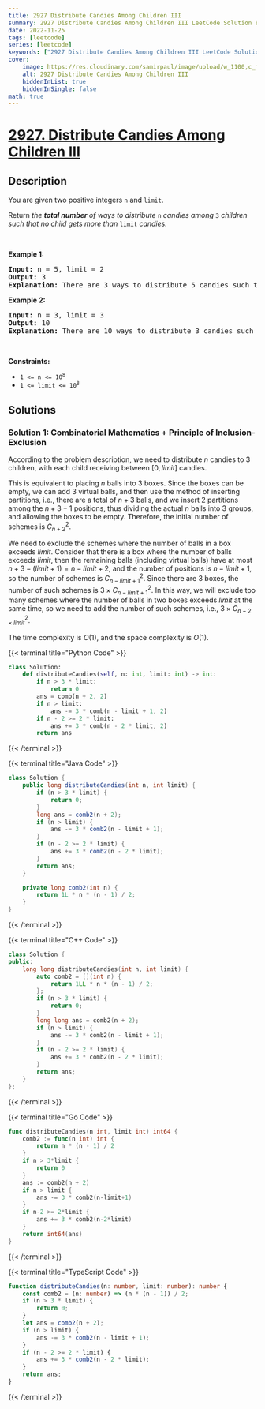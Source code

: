 ```yaml
---
title: 2927 Distribute Candies Among Children III
summary: 2927 Distribute Candies Among Children III LeetCode Solution Explained
date: 2022-11-25
tags: [leetcode]
series: [leetcode]
keywords: ["2927 Distribute Candies Among Children III LeetCode Solution Explained in all languages", "2927 Distribute Candies Among Children III", "LeetCode", "leetcode solution in Python3 C++ Java Go PHP Ruby Swift TypeScript Rust C# JavaScript C", "GeeksforGeeks", "InterviewBit", "Coding Ninjas", "HackerRank", "HackerEarth", "CodeChef", "TopCoder", "AlgoExpert", "freeCodeCamp", "Codeforces", "GitHub", "AtCoder", "Samir Paul"]
cover:
    image: https://res.cloudinary.com/samirpaul/image/upload/w_1100,c_fit,co_rgb:FFFFFF,l_text:Arial_75_bold:2927 Distribute Candies Among Children III - Solution Explained/problem-solving.webp
    alt: 2927 Distribute Candies Among Children III
    hiddenInList: true
    hiddenInSingle: false
math: true
---
```



# [2927. Distribute Candies Among Children III](https://leetcode.com/problems/distribute-candies-among-children-iii)


## Description

<p>You are given two positive integers <code>n</code> and <code>limit</code>.</p>

<p>Return <em>the <strong>total number</strong> of ways to distribute </em><code>n</code> <em>candies among </em><code>3</code><em> children such that no child gets more than </em><code>limit</code><em> candies.</em></p>

<p>&nbsp;</p>
<p><strong class="example">Example 1:</strong></p>

<pre>
<strong>Input:</strong> n = 5, limit = 2
<strong>Output:</strong> 3
<strong>Explanation:</strong> There are 3 ways to distribute 5 candies such that no child gets more than 2 candies: (1, 2, 2), (2, 1, 2) and (2, 2, 1).
</pre>

<p><strong class="example">Example 2:</strong></p>

<pre>
<strong>Input:</strong> n = 3, limit = 3
<strong>Output:</strong> 10
<strong>Explanation:</strong> There are 10 ways to distribute 3 candies such that no child gets more than 3 candies: (0, 0, 3), (0, 1, 2), (0, 2, 1), (0, 3, 0), (1, 0, 2), (1, 1, 1), (1, 2, 0), (2, 0, 1), (2, 1, 0) and (3, 0, 0).
</pre>

<p>&nbsp;</p>
<p><strong>Constraints:</strong></p>

<ul>
	<li><code>1 &lt;= n &lt;= 10<sup>8</sup></code></li>
	<li><code>1 &lt;= limit &lt;= 10<sup>8</sup></code></li>
</ul>

## Solutions

### Solution 1: Combinatorial Mathematics + Principle of Inclusion-Exclusion

According to the problem description, we need to distribute $n$ candies to $3$ children, with each child receiving between $[0, limit]$ candies.

This is equivalent to placing $n$ balls into $3$ boxes. Since the boxes can be empty, we can add $3$ virtual balls, and then use the method of inserting partitions, i.e., there are a total of $n + 3$ balls, and we insert $2$ partitions among the $n + 3 - 1$ positions, thus dividing the actual $n$ balls into $3$ groups, and allowing the boxes to be empty. Therefore, the initial number of schemes is $C_{n + 2}^2$.

We need to exclude the schemes where the number of balls in a box exceeds $limit$. Consider that there is a box where the number of balls exceeds $limit$, then the remaining balls (including virtual balls) have at most $n + 3 - (limit + 1) = n - limit + 2$, and the number of positions is $n - limit + 1$, so the number of schemes is $C_{n - limit + 1}^2$. Since there are $3$ boxes, the number of such schemes is $3 \times C_{n - limit + 1}^2$. In this way, we will exclude too many schemes where the number of balls in two boxes exceeds $limit$ at the same time, so we need to add the number of such schemes, i.e., $3 \times C_{n - 2 \times limit}^2$.

The time complexity is $O(1)$, and the space complexity is $O(1)$.

<!-- tabs:start -->

{{< terminal title="Python Code" >}}
```python
class Solution:
    def distributeCandies(self, n: int, limit: int) -> int:
        if n > 3 * limit:
            return 0
        ans = comb(n + 2, 2)
        if n > limit:
            ans -= 3 * comb(n - limit + 1, 2)
        if n - 2 >= 2 * limit:
            ans += 3 * comb(n - 2 * limit, 2)
        return ans
```
{{< /terminal >}}

{{< terminal title="Java Code" >}}
```java
class Solution {
    public long distributeCandies(int n, int limit) {
        if (n > 3 * limit) {
            return 0;
        }
        long ans = comb2(n + 2);
        if (n > limit) {
            ans -= 3 * comb2(n - limit + 1);
        }
        if (n - 2 >= 2 * limit) {
            ans += 3 * comb2(n - 2 * limit);
        }
        return ans;
    }

    private long comb2(int n) {
        return 1L * n * (n - 1) / 2;
    }
}
```
{{< /terminal >}}

{{< terminal title="C++ Code" >}}
```cpp
class Solution {
public:
    long long distributeCandies(int n, int limit) {
        auto comb2 = [](int n) {
            return 1LL * n * (n - 1) / 2;
        };
        if (n > 3 * limit) {
            return 0;
        }
        long long ans = comb2(n + 2);
        if (n > limit) {
            ans -= 3 * comb2(n - limit + 1);
        }
        if (n - 2 >= 2 * limit) {
            ans += 3 * comb2(n - 2 * limit);
        }
        return ans;
    }
};
```
{{< /terminal >}}

{{< terminal title="Go Code" >}}
```go
func distributeCandies(n int, limit int) int64 {
	comb2 := func(n int) int {
		return n * (n - 1) / 2
	}
	if n > 3*limit {
		return 0
	}
	ans := comb2(n + 2)
	if n > limit {
		ans -= 3 * comb2(n-limit+1)
	}
	if n-2 >= 2*limit {
		ans += 3 * comb2(n-2*limit)
	}
	return int64(ans)
}
```
{{< /terminal >}}

{{< terminal title="TypeScript Code" >}}
```ts
function distributeCandies(n: number, limit: number): number {
    const comb2 = (n: number) => (n * (n - 1)) / 2;
    if (n > 3 * limit) {
        return 0;
    }
    let ans = comb2(n + 2);
    if (n > limit) {
        ans -= 3 * comb2(n - limit + 1);
    }
    if (n - 2 >= 2 * limit) {
        ans += 3 * comb2(n - 2 * limit);
    }
    return ans;
}
```
{{< /terminal >}}

<!-- tabs:end -->

<!-- end -->
